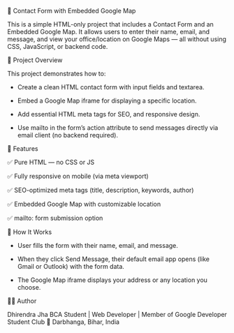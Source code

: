 📍 Contact Form with Embedded Google Map

This is a simple HTML-only project that includes a Contact Form and an Embedded Google Map.
It allows users to enter their name, email, and message, and view your office/location on Google Maps — all without using CSS, JavaScript, or backend code.

🧾 Project Overview

This project demonstrates how to:

* Create a clean HTML contact form with input fields and textarea.

* Embed a Google Map iframe for displaying a specific location.

* Add essential HTML meta tags for SEO, and  responsive design.

* Use mailto in the form’s action attribute to send messages directly via email client (no backend required).

🧱 Features

✅ Pure HTML — no CSS or JS

✅ Fully responsive on mobile (via meta viewport)

✅ SEO-optimized meta tags (title, description, keywords, author)

✅ Embedded Google Map with customizable location

✅ mailto: form submission option

🧠 How It Works

* User fills the form with their name, email, and message.

* When they click Send Message, their default email app opens (like Gmail or Outlook) with the form data.

* The Google Map iframe displays your address or any location you choose.

🧑‍💻 Author

Dhirendra Jha
BCA Student | Web Developer | Member of Google Developer Student Club
📍 Darbhanga, Bihar, India